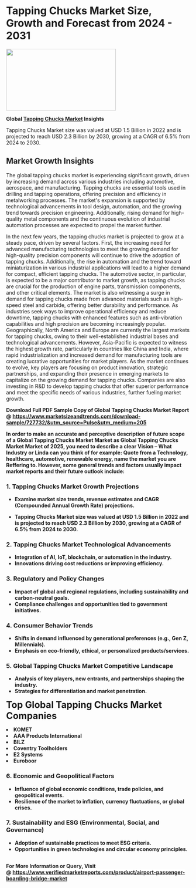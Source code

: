 <H1>Tapping Chucks Market Size, Growth and Forecast from 2024 - 2031</H1><img class="aligncenter size-medium wp-image-584254" src="https://thirdeyenews.in/wp-content/uploads/2024/09/Global-Market-Research-300x168.jpeg" alt="" width="300" height="168" /><p><strong>Global&nbsp;<a href="https://www.marketsizeandtrends.com/download-sample/727732/&amp;utm_source=Pulse&amp;utm_medium=205">Tapping Chucks Market</a> Insights</strong></p><p>Tapping Chucks Market size was valued at USD 1.5 Billion in 2022 and is projected to reach USD 2.3 Billion by 2030, growing at a CAGR of 6.5% from 2024 to 2030.</p><p><h2>Market Growth Insights</h2> <p>The global tapping chucks market is experiencing significant growth, driven by increasing demand across various industries including automotive, aerospace, and manufacturing. Tapping chucks are essential tools used in drilling and tapping operations, offering precision and efficiency in metalworking processes. The market's expansion is supported by technological advancements in tool design, automation, and the growing trend towards precision engineering. Additionally, rising demand for high-quality metal components and the continuous evolution of industrial automation processes are expected to propel the market further.</p> <p><strong></strong></p> <p>In the next few years, the tapping chucks market is projected to grow at a steady pace, driven by several factors. First, the increasing need for advanced manufacturing technologies to meet the growing demand for high-quality precision components will continue to drive the adoption of tapping chucks. Additionally, the rise in automation and the trend toward miniaturization in various industrial applications will lead to a higher demand for compact, efficient tapping chucks. The automotive sector, in particular, is expected to be a major contributor to market growth, as tapping chucks are crucial for the production of engine parts, transmission components, and other critical elements. The market is also witnessing a surge in demand for tapping chucks made from advanced materials such as high-speed steel and carbide, offering better durability and performance. As industries seek ways to improve operational efficiency and reduce downtime, tapping chucks with enhanced features such as anti-vibration capabilities and high precision are becoming increasingly popular. Geographically, North America and Europe are currently the largest markets for tapping chucks, owing to their well-established industrial bases and technological advancements. However, Asia-Pacific is expected to witness the highest growth rate, particularly in countries like China and India, where rapid industrialization and increased demand for manufacturing tools are creating lucrative opportunities for market players. As the market continues to evolve, key players are focusing on product innovation, strategic partnerships, and expanding their presence in emerging markets to capitalize on the growing demand for tapping chucks. Companies are also investing in R&D to develop tapping chucks that offer superior performance and meet the specific needs of various industries, further fueling market growth.</p> <p><strong></p><p><span class=""><strong>Download Full PDF Sample Copy of Global Tapping Chucks Market Report</strong> @ <a href="https://www.marketsizeandtrends.com/download-sample/727732/&amp;utm_source=Pulse&amp;utm_medium=205" target="_blank">https://www.marketsizeandtrends.com/download-sample/727732/&amp;utm_source=Pulse&amp;utm_medium=205</a></span></p><p>In order to make an accurate and perceptive description of future scope of a Global&nbsp;Tapping Chucks Market Market as Global&nbsp;Tapping Chucks Market Market of 2025, you need to describe a clear Vision &ndash; What Industry or Linda can you think of for example: Quote from a Technology, healthcare, automotive, renewable energy, name the market you are Reffering to. However, some general trends and factors usually impact market reports and their future outlook include:</p><h3>1.&nbsp;<strong>Tapping Chucks Market Growth Projections</strong></h3><ul><li>Examine market size trends, revenue estimates and CAGR (Compounded Annual Growth Rate) projections.</li><li><p>Tapping Chucks Market size was valued at USD 1.5 Billion in 2022 and is projected to reach USD 2.3 Billion by 2030, growing at a CAGR of 6.5% from 2024 to 2030.</p></li></ul><h3>2.&nbsp;<strong>Tapping Chucks Market Technological Advancements</strong></h3><ul><li>Integration of AI, IoT, blockchain, or automation in the industry.</li><li>Innovations driving cost reductions or improving efficiency.</li></ul><h3>3.&nbsp;<strong>Regulatory and Policy Changes</strong></h3><ul><li>Impact of global and regional regulations, including sustainability and carbon-neutral goals.</li><li>Compliance challenges and opportunities tied to government initiatives.</li></ul><h3>4.&nbsp;<strong>Consumer Behavior Trends</strong></h3><ul><li>Shifts in demand influenced by generational preferences (e.g., Gen Z, Millennials).</li><li>Emphasis on eco-friendly, ethical, or personalized products/services.</li></ul><h3>5.&nbsp;<strong>Global Tapping Chucks Market Competitive Landscape</strong></h3><ul><li>Analysis of key players, new entrants, and partnerships shaping the industry.</li><li>Strategies for differentiation and market penetration.</li></ul><p data-pm-slice="1 1 []"><span style="color: inherit; font-family: inherit; font-size: 25px;">Top Global Tapping Chucks Market Companies</span></p><div class="" data-test-id=""><p><li>KOMET</li><li> AAA Products International</li><li> BILZ</li><li> Coventry Toolholders</li><li> E2 Systems</li><li> Euroboor</li></p></div><h3>6.&nbsp;<strong>Economic and Geopolitical Factors</strong></h3><ul><li>Influence of global economic conditions, trade policies, and geopolitical events.</li><li>Resilience of the market to inflation, currency fluctuations, or global crises.</li></ul><h3>7.&nbsp;<strong>Sustainability and ESG (Environmental, Social, and Governance)</strong></h3><ul><li>Adoption of sustainable practices to meet ESG criteria.</li><li>Opportunities in green technologies and circular economy principles.</li></ul><h2><strong style="font-size: 14px;">For More Information or Query, Visit @&nbsp;</strong><a style="background-color: #ffffff; font-size: 14px;" href="https://www.marketsizeandtrends.com/report/tapping-chucks-market/" target="_blank">https://www.verifiedmarketreports.com/product/airport-passenger-boarding-bridge-market</a></h2>

